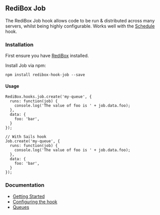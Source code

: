 ## RediBox Job

The RediBox Job hook allows code to be run & distributed across many servers, whilst being highly configurable. Works well with the [Schedule](https://github.com/redibox/schedule) hook.

### Installation

First ensure you have [RediBox](https://github.com/redibox/core) installed.

Install Job via npm: 

`npm install redibox-hook-job --save`

#### Usage

```
RediBox.hooks.job.create('my-queue', {
  runs: function(job) {
    console.log('The value of foo is ' + job.data.foo);
  },
  data: {
    foo: 'bar',
  }
});

// With Sails hook
Job.create('my-queue', {
  runs: function(job) {
    console.log('The value of foo is ' + job.data.foo);
  },
  data: {
    foo: 'bar',
  }
});
```

### Documentation

- [Getting Started](https://github.com/redibox/job/docs/getting-started.md)
- [Configuring the hook](https://github.com/redibox/job/docs/configuration.md)
- [Queues](https://github.com/redibox/job/docs/queues.md)
